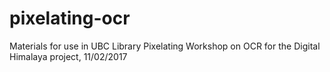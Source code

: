 # pixelating-ocr
Materials for use in UBC Library Pixelating Workshop on OCR for the Digital Himalaya project, 11/02/2017
